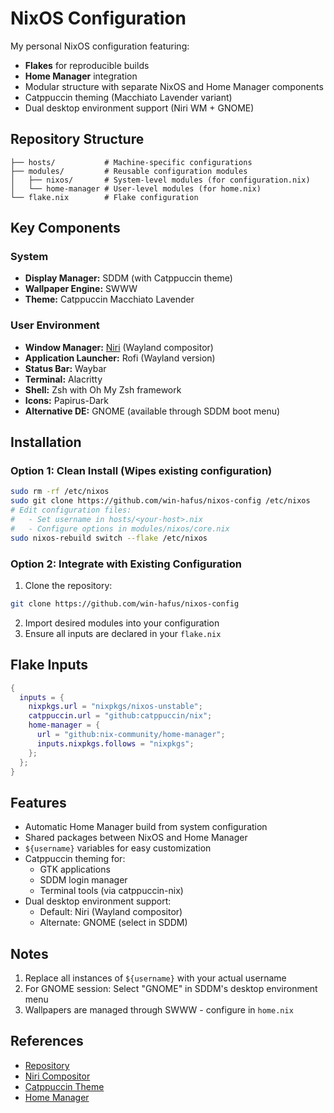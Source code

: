 # NixOS Configuration

My personal NixOS configuration featuring:
- **Flakes** for reproducible builds
- **Home Manager** integration
- Modular structure with separate NixOS and Home Manager components
- Catppuccin theming (Macchiato Lavender variant)
- Dual desktop environment support (Niri WM + GNOME)

## Repository Structure
```
├── hosts/           # Machine-specific configurations
├── modules/         # Reusable configuration modules
│   ├── nixos/       # System-level modules (for configuration.nix)
│   └── home-manager # User-level modules (for home.nix)
└── flake.nix        # Flake configuration
```

## Key Components
### System
- **Display Manager:** SDDM (with Catppuccin theme)
- **Wallpaper Engine:** SWWW
- **Theme:** Catppuccin Macchiato Lavender

### User Environment
- **Window Manager:** [Niri](https://github.com/YaLTeR/niri) (Wayland compositor)
- **Application Launcher:** Rofi (Wayland version)
- **Status Bar:** Waybar
- **Terminal:** Alacritty
- **Shell:** Zsh with Oh My Zsh framework
- **Icons:** Papirus-Dark
- **Alternative DE:** GNOME (available through SDDM boot menu)

## Installation
### Option 1: Clean Install (Wipes existing configuration)
```bash
sudo rm -rf /etc/nixos
sudo git clone https://github.com/win-hafus/nixos-config /etc/nixos
# Edit configuration files:
#   - Set username in hosts/<your-host>.nix
#   - Configure options in modules/nixos/core.nix
sudo nixos-rebuild switch --flake /etc/nixos
```

### Option 2: Integrate with Existing Configuration
1. Clone the repository:
```bash
git clone https://github.com/win-hafus/nixos-config
```
2. Import desired modules into your configuration
3. Ensure all inputs are declared in your `flake.nix`

## Flake Inputs
```nix
{
  inputs = {
    nixpkgs.url = "nixpkgs/nixos-unstable";
    catppuccin.url = "github:catppuccin/nix";
    home-manager = {
      url = "github:nix-community/home-manager";
      inputs.nixpkgs.follows = "nixpkgs";
    };
  };
}
```

## Features
- Automatic Home Manager build from system configuration
- Shared packages between NixOS and Home Manager
- `${username}` variables for easy customization
- Catppuccin theming for:
  - GTK applications
  - SDDM login manager
  - Terminal tools (via catppuccin-nix)
- Dual desktop environment support:
  - Default: Niri (Wayland compositor)
  - Alternate: GNOME (select in SDDM)

## Notes
1. Replace all instances of `${username}` with your actual username
2. For GNOME session: Select "GNOME" in SDDM's desktop environment menu
3. Wallpapers are managed through SWWW - configure in `home.nix`

## References
- [Repository](https://github.com/win-hafus/nixos-config)
- [Niri Compositor](https://github.com/YaLTeR/niri)
- [Catppuccin Theme](https://github.com/catppuccin/nix)
- [Home Manager](https://github.com/nix-community/home-manager)
